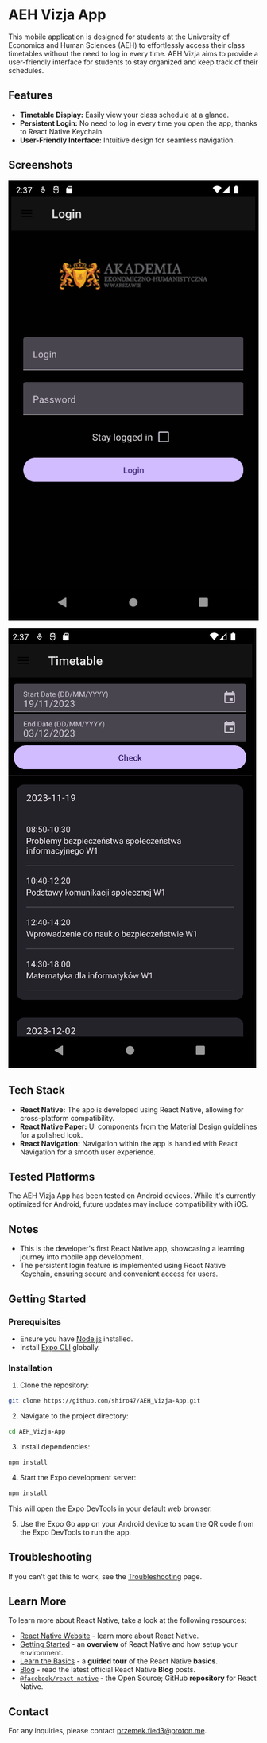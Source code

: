 # AEH Vizja App

This mobile application is designed for students at the University of Economics and Human Sciences (AEH) to effortlessly access their class timetables without the need to log in every time. AEH Vizja aims to provide a user-friendly interface for students to stay organized and keep track of their schedules.

## Features

- **Timetable Display:** Easily view your class schedule at a glance.
- **Persistent Login:** No need to log in every time you open the app, thanks to React Native Keychain.
- **User-Friendly Interface:** Intuitive design for seamless navigation.

## Screenshots

![Login screen](screenshots/aeh-login.png)

![Timetable screen](screenshots/aeh-timetable.png)

## Tech Stack

- **React Native:** The app is developed using React Native, allowing for cross-platform compatibility.
- **React Native Paper:** UI components from the Material Design guidelines for a polished look.
- **React Navigation:** Navigation within the app is handled with React Navigation for a smooth user experience.

## Tested Platforms

The AEH Vizja App has been tested on Android devices. While it's currently optimized for Android, future updates may include compatibility with iOS.

## Notes

- This is the developer's first React Native app, showcasing a learning journey into mobile app development.
- The persistent login feature is implemented using React Native Keychain, ensuring secure and convenient access for users.

## Getting Started

### Prerequisites

- Ensure you have [Node.js](https://nodejs.org/) installed.
- Install [Expo CLI](https://docs.expo.dev/get-started/installation/) globally.

### Installation

1. Clone the repository:
```bash
git clone https://github.com/shiro47/AEH_Vizja-App.git
```
2. Navigate to the project directory:
```bash
cd AEH_Vizja-App
```
3. Install dependencies:
```bash
npm install
```
4. Start the Expo development server:
```bash
npm install
```
This will open the Expo DevTools in your default web browser.

5. Use the Expo Go app on your Android device to scan the QR code from the Expo DevTools to run the app.

## Troubleshooting

If you can't get this to work, see the [Troubleshooting](https://reactnative.dev/docs/troubleshooting) page.

## Learn More

To learn more about React Native, take a look at the following resources:

- [React Native Website](https://reactnative.dev) - learn more about React Native.
- [Getting Started](https://reactnative.dev/docs/environment-setup) - an **overview** of React Native and how setup your environment.
- [Learn the Basics](https://reactnative.dev/docs/getting-started) - a **guided tour** of the React Native **basics**.
- [Blog](https://reactnative.dev/blog) - read the latest official React Native **Blog** posts.
- [`@facebook/react-native`](https://github.com/facebook/react-native) - the Open Source; GitHub **repository** for React Native.

## Contact
For any inquiries, please contact przemek.fied3@proton.me.
